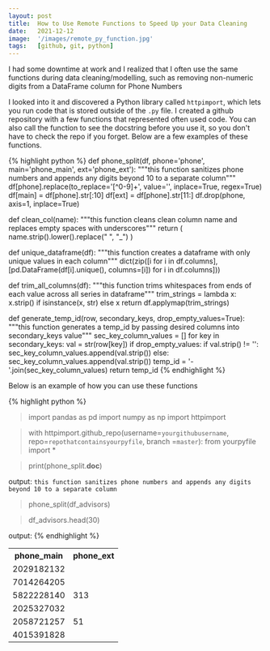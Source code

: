 ```yaml
---
layout: post
title:  How to Use Remote Functions to Speed Up your Data Cleaning
date:   2021-12-12
image:  '/images/remote_py_function.jpg'
tags:   [github, git, python]
---
```


I had some downtime at work and I realized that I often use the same functions during data cleaning/modelling, such as removing non-numeric digits from a DataFrame column for Phone Numbers

I looked into it and discovered a Python library called `httpimport`, which lets you run code that is stored outside of the `.py` file. I created a github repository with a few functions that represented often used code. You can also call the function to see the docstring before you use it, so you don't have to check the repo if you forget. Below are a few examples of these functions.

{% highlight python %}
def phone_split(df, phone='phone', main='phone_main', ext='phone_ext'):
"""this function sanitizes phone numbers and appends any digits beyond 10 to a separate column"""
df[phone].replace(to_replace='[^0-9]+', value='', inplace=True, regex=True)
df[main] = df[phone].str[:10]
df[ext] = df[phone].str[11:]
df.drop(phone, axis=1, inplace=True)

def clean_col(name):
"""this function cleans clean column name and replaces empty spaces with underscores"""
return (
name.strip().lower().replace(" ", "_")
)

def unique_dataframe(df):
"""this function creates a dataframe with only unique values in each column"""
dict(zip([i for i in df.columns], [pd.DataFrame(df[i].unique(), columns=[i]) for i in df.columns]))

def trim_all_columns(df):
"""this function trims whitespaces from ends of each value across all series in dataframe"""
trim_strings = lambda x: x.strip() if isinstance(x, str) else x
return df.applymap(trim_strings)

def generate_temp_id(row, secondary_keys, drop_empty_values=True):
"""this function generates a temp_id by passing desired columns into secondary_keys value"""
sec_key_column_values = []
for key in secondary_keys:
val = str(row[key])
        if drop_empty_values:
            if val.strip() != '':
                sec_key_column_values.append(val.strip())
        else:
            sec_key_column_values.append(val.strip())
    temp_id = '-'.join(sec_key_column_values)
    return temp_id
{% endhighlight %}

Below is an example of how you can use these functions

{% highlight python %}
> import pandas as pd
> import numpy as np
> import httpimport

> with httpimport.github_repo(username=`yourgithubusername`, repo=`repothatcontainsyourpyfile`, branch =`master`):
    from yourpyfile import *

> print(phone_split.__doc__)

output: `this function sanitizes phone numbers and appends any digits beyond 10 to a separate column`

> phone_split(df_advisors)

> df_advisors.head(30)

output:
{% endhighlight %}

<div class="table-container">
  <table>
    <tr><th>phone_main</th><th>phone_ext</th>
    <tr><td>2029182132</td><td></td>
    <tr><td>7014264205</td><td></td>
    <tr><td>5822228140</td><td>313</td>
    <tr><td>2025327032</td><td></td>
    <tr><td>2058721257</td><td>51</td>
    <tr><td>4015391828</td><td></td>




